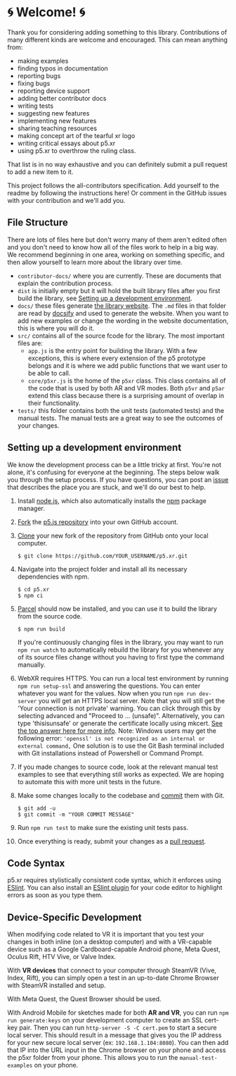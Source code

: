 # :cyclone: Welcome! :cyclone:

Thank you for considering adding something to this library. Contributions of many different kinds are welcome and encouraged. This can mean anything from:
- making examples
- finding typos in documentation
- reporting bugs
- fixing bugs
- reporting device support
- adding better contributor docs
- writing tests
- suggesting new features
- implementing new features
- sharing teaching resources
- making concept art of the tearful xr logo
- writing critical essays about p5.xr
- using p5.xr to overthrow the ruling class.

That list is in no way exhaustive and you can definitely submit a pull request to add a new item to it.

This project follows the all-contributors specification. Add yourself to the readme by following the instructions here! Or comment in the GitHub issues with your contribution and we'll add you.

## File Structure

There are lots of files here but don't worry many of them aren't edited often and you don't need to know how all of the files work to help in a big way. We recommend beginning in one area, working on something specific, and then allow yourself to learn more about the library over time.

- `contributor-docs/` where you are currently. These are documents that explain the contribution process.
- `dist` is initially empty but it will hold the built library files after you first build the library, see [Setting up a development environment](#Setting-up-a-development-environment).
- `docs/` these files generate [the library website](http://p5xr.org/#/). The `.md` files in that folder are read by [docsify](https://docsify.js.org/#/) and used to generate the website. When you want to add new examples or change the wording in the website documentation, this is where you will do it.
- `src/` contains all of the source fcode for the library. The most important files are:
  - `app.js` is the entry point for building the library. With a few exceptions, this is where every extension of the p5 prototype belongs and it is where we add public functions that we want user to be able to call.
  - `core/p5xr.js` is the home of the `p5xr` class. This class contains all of the code that is used by both AR and VR modes. Both `p5vr` and `p5ar` extend this class because there is a surprising amount of overlap in their functionality.
- `tests/` this folder contains both the unit tests (automated tests) and the manual tests. The manual tests are a great way to see the outcomes of your changes.

## Setting up a development environment

We know the development process can be a little tricky at first. You're not alone, it's confusing for everyone at the beginning. The steps below walk you through the setup process. If you have questions, you can post an [issue](https://github.com/processing/p5.js/issues) that describes the place you are stuck, and we'll do our best to help.

1. Install [node.js](http://nodejs.org/), which also automatically installs the [npm](https://www.npmjs.org) package manager.

2. [Fork](https://help.github.com/articles/fork-a-repo) the [p5.js repository](https://github.com/processing/p5.js) into your own GitHub account.

3. [Clone](https://help.github.com/articles/cloning-a-repository/) your new fork of the repository from GitHub onto your local computer.

   ```
   $ git clone https://github.com/YOUR_USERNAME/p5.xr.git
   ```
4. Navigate into the project folder and install all its necessary dependencies with npm.

   ```
   $ cd p5.xr
   $ npm ci
   ```
5. [Parcel](https://parceljs.org/) should now be installed, and you can use it to build the library from the source code.

   ```
   $ npm run build
   ```

   If you're continuously changing files in the library, you may want to run `npm run watch` to automatically rebuild the library for you whenever any of its source files change without you having to first type the command manually.

6. WebXR requires HTTPS. You can run a local test environment by running `npm run setup-ssl` and answering the questions. You can enter whatever you want for the values. Now when you run `npm run dev-server` you will get an HTTPS local server. Note that you will still get the 'Your connection is not private' warning. You can click through this by selecting advanced and "Proceed to ... (unsafe)". Alternatively, you can type 'thisisunsafe' or generate the certificate locally using mkcert. [See the top answer here for more info](https://stackoverflow.com/questions/7580508/getting-chrome-to-accept-self-signed-localhost-certificate). 
Note: Windows users may get the following error: `'openssl' is not recognized as an internal or external command,` One solution is to use the Git Bash terminal included with Git installations instead of Powershell or Command Prompt. 

7. If you made changes to source code, look at the relevant manual test examples to see that everything still works as expected. We are hoping to automate this with more unit tests in the future.

8. Make some changes locally to the codebase and [commit](https://help.github.com/articles/github-glossary/#commit) them with Git.
   ```
   $ git add -u
   $ git commit -m "YOUR COMMIT MESSAGE"
   ```

9. Run `npm run test` to make sure the existing unit tests pass.

10. Once everything is ready, submit your changes as a [pull request](https://help.github.com/articles/creating-a-pull-request).

## Code Syntax

p5.xr requires stylistically consistent code syntax, which it enforces using [ESlint](https://eslint.org/). You can also install an [ESlint plugin](https://eslint.org/docs/user-guide/integrations#editors) for your code editor to highlight errors as soon as you type them.

## Device-Specific Development

When modifying code related to VR it is important that you test your changes in both inline (on a desktop computer) and with a VR-capable device such as a Google Cardboard-capable Android phone, Meta Quest, Oculus Rift, HTV Vive, or Valve Index.

With **VR devices** that connect to your computer through SteamVR (Vive, Index, Rift), you can simply open a test in an up-to-date Chrome Browser with SteamVR installed and setup.

With Meta Quest, the Quest Browser should be used.

With Android Mobile for sketches made for both **AR and VR**, you can run `npm run generate:keys` on your development computer to create an SSL cert-key pair. Then you can run `http-server -S -C cert.pem` to start a secure local server. This should result in a message that gives you the IP address for your new secure local server (ex: `192.168.1.104:8080`). You can then add that IP into the URL input in the Chrome browser on your phone and access the p5xr folder from your phone. This allows you to run the `manual-test-examples` on your phone.

